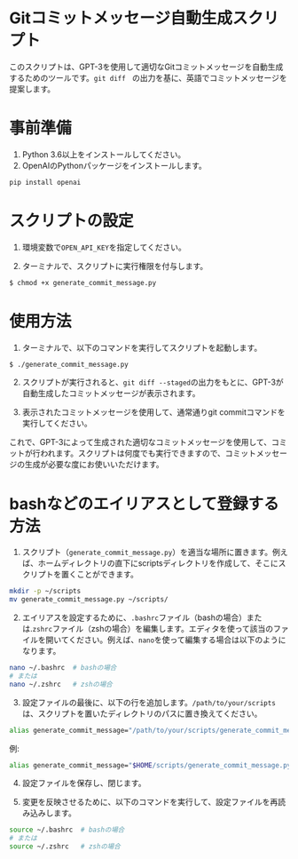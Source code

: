# Gitコミットメッセージ自動生成スクリプト

このスクリプトは、GPT-3を使用して適切なGitコミットメッセージを自動生成するためのツールです。`git diff　`の出力を基に、英語でコミットメッセージを提案します。

# 事前準備
1. Python 3.6以上をインストールしてください。
2. OpenAIのPythonパッケージをインストールします。

```bash
pip install openai
```

# スクリプトの設定
1. 環境変数で`OPEN_API_KEY`を指定してください。

2. ターミナルで、スクリプトに実行権限を付与します。

```bash
$ chmod +x generate_commit_message.py
```

# 使用方法
1. ターミナルで、以下のコマンドを実行してスクリプトを起動します。

```bash
$ ./generate_commit_message.py
```

2. スクリプトが実行されると、`git diff --staged`の出力をもとに、GPT-3が自動生成したコミットメッセージが表示されます。

3. 表示されたコミットメッセージを使用して、通常通りgit commitコマンドを実行してください。

これで、GPT-3によって生成された適切なコミットメッセージを使用して、コミットが行われます。スクリプトは何度でも実行できますので、コミットメッセージの生成が必要な度にお使いいただけます。

# bashなどのエイリアスとして登録する方法

1. スクリプト（`generate_commit_message.py`）を適当な場所に置きます。例えば、ホームディレクトリの直下にscriptsディレクトリを作成して、そこにスクリプトを置くことができます。

```sh
mkdir -p ~/scripts
mv generate_commit_message.py ~/scripts/
```

2. エイリアスを設定するために、`.bashrc`ファイル（bashの場合）または.`zshrc`ファイル（zshの場合）を編集します。エディタを使って該当のファイルを開いてください。例えば、`nano`を使って編集する場合は以下のようになります。

```sh
nano ~/.bashrc  # bashの場合
# または
nano ~/.zshrc   # zshの場合
```

3. 設定ファイルの最後に、以下の行を追加します。`/path/to/your/scripts`は、スクリプトを置いたディレクトリのパスに置き換えてください。

```sh
alias generate_commit_message="/path/to/your/scripts/generate_commit_message.py"
```

例:
```sh
alias generate_commit_message="$HOME/scripts/generate_commit_message.py"
```

4. 設定ファイルを保存し、閉じます。

5. 変更を反映させるために、以下のコマンドを実行して、設定ファイルを再読み込みします。

```sh
source ~/.bashrc  # bashの場合
# または
source ~/.zshrc   # zshの場合
```
